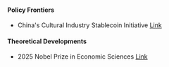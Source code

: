 


#### Policy Frontiers


* China's Cultural Industry Stablecoin Initiative [Link](https://mp.weixin.qq.com/s/pwP4G6NTnkz9yAMFQKl07w)





#### Theoretical Developments


* 2025 Nobel Prize in Economic Sciences [Link](https://mp.weixin.qq.com/s/Aicj_wCyuVaD9ToewO-GIw)